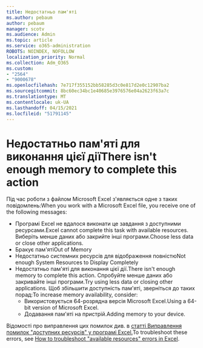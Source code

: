 ```yaml
---
title: Недостатньо пам'яті
ms.author: pebaum
author: pebaum
manager: scotv
ms.audience: Admin
ms.topic: article
ms.service: o365-administration
ROBOTS: NOINDEX, NOFOLLOW
localization_priority: Normal
ms.collection: Adm_O365
ms.custom:
- "2564"
- "9000678"
ms.openlocfilehash: 7e717f355152bb58285d3c0e817d2e0c12907ba2
ms.sourcegitcommit: 8bc60ec34bc1e40685e3976576e04a2623f63a7c
ms.translationtype: MT
ms.contentlocale: uk-UA
ms.lasthandoff: 04/15/2021
ms.locfileid: "51791145"
---
```

# <a name="there-isnt-enough-memory-to-complete-this-action"></a><span data-ttu-id="6044e-102">Недостатньо пам'яті для виконання цієї дії</span><span class="sxs-lookup"><span data-stu-id="6044e-102">There isn't enough memory to complete this action</span></span>

<span data-ttu-id="6044e-103">Під час роботи з файлом Microsoft Excel з'являється одне з таких повідомлень:</span><span class="sxs-lookup"><span data-stu-id="6044e-103">When you work with a Microsoft Excel file, you receive one of the following messages:</span></span>

- <span data-ttu-id="6044e-104">Програмі Excel не вдалося виконати це завдання з доступними ресурсами.</span><span class="sxs-lookup"><span data-stu-id="6044e-104">Excel cannot complete this task with available resources.</span></span> <span data-ttu-id="6044e-105">Виберіть менше даних або закрийте інші програми.</span><span class="sxs-lookup"><span data-stu-id="6044e-105">Choose less data or close other applications.</span></span>
- <span data-ttu-id="6044e-106">Бракує пам'яті</span><span class="sxs-lookup"><span data-stu-id="6044e-106">Out of Memory</span></span>
- <span data-ttu-id="6044e-107">Недостатньо системних ресурсів для відображення повністю</span><span class="sxs-lookup"><span data-stu-id="6044e-107">Not enough System Resources to Display Completely</span></span>
- <span data-ttu-id="6044e-108">Недостатньо пам'яті для виконання цієї дії.</span><span class="sxs-lookup"><span data-stu-id="6044e-108">There isn't enough memory to complete this action.</span></span> <span data-ttu-id="6044e-109">Спробуйте менше даних або закривайте інші програми.</span><span class="sxs-lookup"><span data-stu-id="6044e-109">Try using less data or closing other applications.</span></span> <span data-ttu-id="6044e-110">Щоб збільшити доступність пам'яті, зверніться до таких порад:</span><span class="sxs-lookup"><span data-stu-id="6044e-110">To increase memory availability, consider:</span></span> 
    - <span data-ttu-id="6044e-111">Використовується 64-розрядна версія Microsoft Excel.</span><span class="sxs-lookup"><span data-stu-id="6044e-111">Using a 64-bit version of Microsoft Excel.</span></span>
    - <span data-ttu-id="6044e-112">Додавання пам'яті на пристрій.</span><span class="sxs-lookup"><span data-stu-id="6044e-112">Adding memory to your device.</span></span>

<span data-ttu-id="6044e-113">Відомості про виправлення цих помилок див. в [статті Виправлення помилок "доступних ресурсів" у програмі Excel.](https://docs.microsoft.com/office/troubleshoot/excel/available-resources-errors)</span><span class="sxs-lookup"><span data-stu-id="6044e-113">To troubleshoot these errors, see [How to troubleshoot "available resources" errors in Excel](https://docs.microsoft.com/office/troubleshoot/excel/available-resources-errors).</span></span>